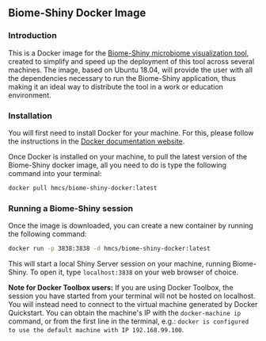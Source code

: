 ## Biome-Shiny Docker Image

### Introduction

This is a Docker image for the [Biome-Shiny microbiome visualization tool](https://github.com/BioData-PT/Biome-Shiny), created to simplify and speed up the deployment of this tool across several machines.
The image, based on Ubuntu 18.04, will provide the user with all the dependencies necessary to run the Biome-Shiny application, thus making it an ideal way to distribute the tool in a work or education environment.

### Installation

You will first need to install Docker for your machine. For this, please follow the instructions in the [Docker documentation website](https://docs.docker.com).

Once Docker is installed on your machine, to pull the latest version of the Biome-Shiny docker image, all you need to do is type the following command into your terminal:

```sh
docker pull hmcs/biome-shiny-docker:latest
```

### Running a Biome-Shiny session

Once the image is downloaded, you can create a new container by running the following command:

```sh
docker run -p 3838:3838 -d hmcs/biome-shiny-docker:latest
```
This will start a local Shiny Server session on your machine, running Biome-Shiny. To open it, type `localhost:3838` on your web browser of choice.

**Note for Docker Toolbox users:** If you are using Docker Toolbox, the session you have started from your terminal will not be hosted on localhost. You will instead need to connect to the virtual machine generated by Docker Quickstart. You can obtain the machine's IP with the `docker-machine ip` command, or from the first line in the terminal, e.g.: `docker is configured to use the default machine with IP 192.168.99.100`.
